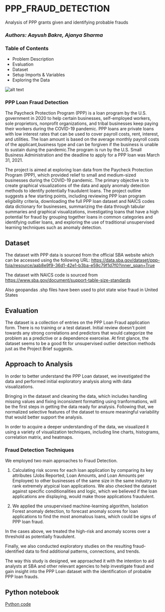 # PPP_FRAUD_DETECTION
Analysis of PPP grants given and identifying probable frauds

### *Authors: Aayush Bakre, Ajanya Sharma*

### Table of Contents

- Problem Description
- Evaluation
- Dataset
- Setup Imports & Variables
- Exploring the Data

![alt text](https://gray-wafb-prod.cdn.arcpublishing.com/resizer/ELLb-0F79fu-eD2nA4_46JmkiJs=/1200x675/smart/filters:quality(85)/cloudfront-us-east-1.images.arcpublishing.com/gray/YT67CCYJY5FDNJDURKRAGZYETY.jpg)

### PPP Loan Fraud Detection

The Paycheck Protection Program (PPP) is a loan program by the U.S. government in 2020 to help certain businesses, self-employed workers, sole proprietors, nonprofit organizations, and tribal businesses keep paying their workers during the COVID-19 pandemic. PPP loans are private loans with low interest rates that can be used to cover payroll costs, rent, interest, and utilities. The loan amount is based on the average monthly payroll costs of the applicant,business type and can be forgiven if the business is unable to sustain duing the pandemic.The program is run by the U.S. Small Business Administration and the deadline to apply for a PPP loan was March 31, 2021.

The project is aimed at exploring loan data from the Paycheck Protection Program (PPP), which provided relief to small and medium-sized businesses during the COVID-19 pandemic. The primary objective is to create graphical visualizations of the data and apply anomaly detection methods to identify potentially fraudulent loans. The project outline suggests a few starting points, including reviewing PPP loan program eligibility criteria, downloading the full PPP loan dataset and NAICS codes data dictionary for businesses, summarizing the data through tabular summaries and graphical visualizations, investigating loans that have a high potential for fraud by grouping together loans in common categories and identifying outlier loans, and exploring the use of traditional unsupervised learning techniques such as anomaly detection.

## Dataset

The dataset with PPP data is sourced from the official SBA website which can be accessed using the following URL:
https://data.sba.gov/dataset/ppp-foia/resource/aab8e9f9-36d1-42e1-b3ba-e59c79f1d7f0?inner_span=True

The dataset with NAICS code is sourced from https://www.sba.gov/document/support-table-size-standards

Also geopandas .shp files have been used to plot state wise fraud in United States

## Evaluation

The dataset is a collection of entries on the PPP Loan Fraud application form. There is no training or a test dataset. Initial review doesn't point towards any strong correlations and predictors that would categorize the problem as a predictive or a dependence exerceise. At first glance, the dataset seems to be a good fit for unsupervised outlier detection methods just as the Project Brief suggests. 

## Approach to Analysis

In order to better understand the PPP Loan dataset, we investigated the data and performed initial exploratory analysis along with data visualizations. 

Bringing in the dataset and cleaning the data, which includes handling missing values and fixing inconsistent formatting using tranformations, will be the first steps in getting the data ready for analysis. Following that, we normalized selective features of the dataset to ensure meaningful variability that would better support the analysis. 

In order to acquire a deeper understanding of the data, we visualized it using a variety of visualization techniques, including line charts, histograms, correlation matrix, and heatmaps.

### Fraud Detection Techniques

We employed two main approaches to Fraud Detection.

1. Calculating risk scores for each loan application by comparing its key attributes (Jobs Reported, Loan Amounts, and Loan Amounts per Employee) to other businesses of the same size in the same industry to rank extremely atypical loan applications. We also checked the dataset against specific conditionalities and logic, which we believed if the loan applications are displaying, would make those applications fraudulent.

2. We applied the unsupervised machine-learning algorithm, Isolation Forest anomaly detection, to forecast anomaly scores for loan applications to find the most anomalous loans, which could be signs of PPP loan fraud.

In the cases above, we treated the high-risk and anomaly scores over a threshold as potentially fraudulent.

Finally, we also conducted exploratory studies on the resulting fraud-identified data to find additional patterns, connections, and trends.

The way this study is designed, we approached it with the intention to aid analysts at SBA and other relevant agencies to help investigate fraud and gain insight into the PPP Loan dataset with the identification of probable PPP loan frauds.

## Python notebook
[Python code](https://github.com/ajriser/PPP_FRAUD_DETECTION/main/Master_Final.ipyb)
